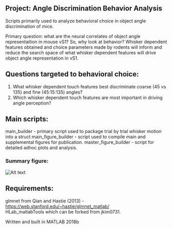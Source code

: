 ## Project: Angle Discrimination Behavior Analysis

Scripts primarily used to analyze behavioral choice in object angle discrimination of mice. 

Primary question: what are the neural correlates of object angle representaition in mouse vS1? So, why look at behavior? 
Whisker dependent features obtained and choice parameters made by rodents will inform and reduce the search space of what whisker dependent features will drive object angle representation in vS1.

## Questions targeted to behavioral choice:
1) What whisker dependent touch features best discriminate coarse (45 vs 135) and fine (45:15:135) angles? 
2) Which whisker dependent touch features are most important in driving angle perception? 

## Main scripts: 
main_builder - primary script used to package trial by trial whisker motion into a struct 
main_figure_builder - script used to compile main and supplemental figures for publication. 
master_figure_builder - script for detailed adhoc plots and analysis. 

### Summary figure: 
![Alt text](./pictures/sample_publication_fig)

## Requirements:
glmnet from Qian and Hastie (2013) - https://web.stanford.edu/~hastie/glmnet_matlab/ <br />
HLab_matlabTools which can be forked from jkim0731. <br />

Written and built in MATLAB 2018b

